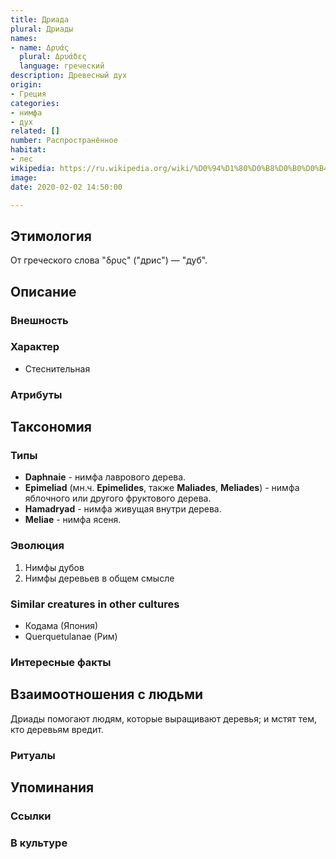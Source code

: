 ```yaml
---
title: Дриада
plural: Дриады
names:
- name: Δρυάς
  plural: Δρυάδες
  language: греческий
description: Древесный дух
origin:
- Греция
categories:
- нимфа
- дух
related: []
number: Распространённое
habitat:
- лес
wikipedia: https://ru.wikipedia.org/wiki/%D0%94%D1%80%D0%B8%D0%B0%D0%B4%D1%8B
image: 
date: 2020-02-02 14:50:00

---
```

## Этимология

От греческого слова "δρυς" ("дрис") — "дуб".

## Описание

### Внешность

### Характер

- Стеснительная

### Атрибуты

## Таксономия

### Типы

- **Daphnaie** - нимфа лаврового дерева.
- **Epimeliad** (мн.ч. **Epimelides**, также **Maliades**, **Meliades**) - нимфа яблочного или другого фруктового дерева.
- **Hamadryad** - нимфа живущая внутри дерева.
- **Meliae** - нимфа ясеня.

### Эволюция

1. Нимфы дубов
2. Нимфы деревьев в общем смысле

### Similar creatures in other cultures

- Кодама (Япония)
- Querquetulanae (Рим)

### Интересные факты

## Взаимоотношения с людьми

Дриады помогают людям, которые выращивают деревья; и мстят тем, кто деревьям вредит.

### Ритуалы

## Упоминания

### Ссылки

### В культуре